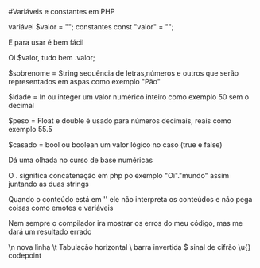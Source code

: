 #Variáveis e constantes em PHP 

variável $valor = "";
constantes const "valor" = "";

E para usar é bem fácil 

Oi $valor, tudo bem .valor;

$sobrenome = String sequência de letras,números e outros que serão representados em aspas como exemplo "Pão"

$idade = In ou integer um valor numérico inteiro como exemplo 50 sem o decimal 

$peso = Float e double é usado para números decimais, reais como exemplo 55.5

$casado = bool ou boolean um valor lógico no caso (true e false)

Dá uma olhada no curso de base numéricas 

O . significa concatenação em php po exemplo "Oi"."mundo" assim juntando as duas strings 

Quando o conteúdo está em '' ele não interpreta os conteúdos e não pega coisas como emotes e variáveis 

Nem sempre o compilador ira mostrar os erros do meu código, mas me dará um resultado errado

\n nova linha
\t Tabulação horizontal
\\ barra invertida 
\$ sinal de cifrão 
\u{} codepoint          